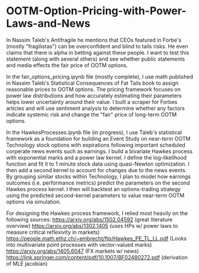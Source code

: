 # OOTM-Option-Pricing-with-Power-Laws-and-News
In Nassim Taleb's Antifragile he mentions that CEOs featured in Forbe's (mostly "fragilistas") can be overconfident and blind to tails risks. He even claims that there is alpha in betting against these people. I want to test this statement (along with several others) and see whether public statements and media effects the fair price of OOTM options.

In the fair_options_pricing.ipynb file (mostly complete), I use math published in Nassim Taleb's Statistical Consequences of Fat Tails book to assign reasonable prices to OOTM options. The pricing framework focuses on power law distributions and how accurately estimating their parameters helps lower uncertainty around their value. I built a scraper for Forbes articles and will use sentiment analysis to determine whether any factors indicate systemic risk and change the "fair" price of long-term OOTM options.

In the HawkesProcesses.ipynb file (in progress), I use Taleb's statistical framework as a foundation for building an Event Study on near-term OOTM Technology stock options with expirations following important scheduled corperate news events such as earnings. I build a bivariate Hawkes process with exponential marks and a power law kernel. I define the log-likelihood function and fit it to 1 minute stock data using quasi-Newton optimization. I then add a second kernel to account for changes due to the news events. By grouping similar stocks within Technology, I plan to model how earnings outcomes (i.e. performance metrics) predict the parameters on the second Hawkes process kernel. I then will backtest an options-trading strategy using the predicted second-kernel parameters to value near-term OOTM options via simulation.

For designing the Hawkes process framework, I relied most heavily on the following sources:
https://arxiv.org/abs/1502.04592 (great literature overview)
https://arxiv.org/abs/1302.1405 (uses HPs w/ power laws to measure critical reflexivity in markets)
https://people.math.ethz.ch/~embrecht/ftp/Hawkes_PE_TL_LL.pdf (Looks into multivariate point processes with vector-valued marks) 
https://arxiv.org/abs/1405.6047 (FX markets w/ news)
https://link.springer.com/content/pdf/10.1007/BF02480272.pdf (derivation of MLE jacobian)
